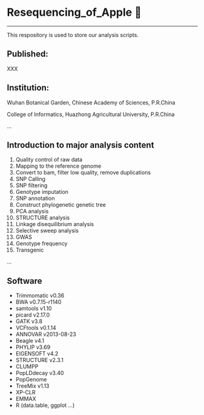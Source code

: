 # Resequencing_of_Apple :apple:
--------------------------------------
This respository is used to store our analysis scripts. 

## Published:
XXX

## Institution:
Wuhan Botanical Garden, Chinese Academy of Sciences, P.R.China

College of Informatics, Huazhong Agricultural University, P.R.China


...

## Introduction to major analysis content
1. Quality control of raw data
2. Mapping to the reference genome
3. Convert to bam, filter low quality, remove duplications
4. SNP Calling
5. SNP filtering
6. Genotype imputation
7. SNP annotation
8. Construct phylogenetic genetic tree
9. PCA analysis
10. STRUCTURE analysis
11. Linkage disequilibrium analysis
12. Selective sweep analysis
13. GWAS
14. Genotype frequency
15. Transgenic

...

## Software 
- Trimmomatic v0.36
- BWA v0.7.15-r1140
- samtools v1.10
- picard v2.17.0
- GATK v3.8
- VCFtools v0.1.14
- ANNOVAR v2013-08-23
- Beagle v4.1
- PHYLIP v3.69
- EIGENSOFT v4.2
- STRUCTURE v2.3.1
- CLUMPP
- PopLDdecay v3.40
- PopGenome
- TreeMix v1.13
- XP-CLR
- EMMAX
- R (data.table, ggplot ...)


